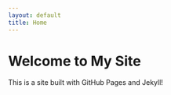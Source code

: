 ```yaml
---
layout: default
title: Home
---
```

# Welcome to My Site
This is a site built with GitHub Pages and Jekyll!
